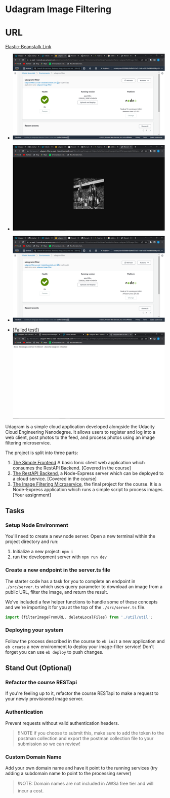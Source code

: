 # Udagram Image Filtering 

# URL
[Elastic-Beanstalk Link](http://udagram-filter.us-east-1.elasticbeanstalk.com/)

- ![Image filtered Successfully](https://github.com/Bernado6/udacity-udagram-image-filter/blob/dev/deployment_screenshots/ElasticBeanstalk%20Screenshot.png?raw=true)

- ![deployment screenshot](https://github.com/Bernado6/udacity-udagram-image-filter/blob/dev/deployment_screenshots/filtered%20image.png?raw=true)

- ![ElasticBeanstalk screenshot](https://github.com/Bernado6/udacity-udagram-image-filter/blob/dev/deployment_screenshots/ElasticBeanstalk%20Screenshot.png?raw=true)


- [Failed test])
![failed deployment screenshot](https://github.com/Bernado6/udacity-udagram-image-filter/blob/dev/deployment_screenshots/Failed%20request.png?raw=true)



Udagram is a simple cloud application developed alongside the Udacity Cloud Engineering Nanodegree. It allows users to register and log into a web client, post photos to the feed, and process photos using an image filtering microservice.

The project is split into three parts:
1. [The Simple Frontend](https://github.com/udacity/cloud-developer/tree/master/course-02/exercises/udacity-c2-frontend)
A basic Ionic client web application which consumes the RestAPI Backend. [Covered in the course]
2. [The RestAPI Backend](https://github.com/udacity/cloud-developer/tree/master/course-02/exercises/udacity-c2-restapi), a Node-Express server which can be deployed to a cloud service. [Covered in the course]
3. [The Image Filtering Microservice](https://github.com/udacity/cloud-developer/tree/master/course-02/project/image-filter-starter-code), the final project for the course. It is a Node-Express application which runs a simple script to process images. [Your assignment]

## Tasks

### Setup Node Environment

You'll need to create a new node server. Open a new terminal within the project directory and run:

1. Initialize a new project: `npm i`
2. run the development server with `npm run dev`

### Create a new endpoint in the server.ts file

The starter code has a task for you to complete an endpoint in `./src/server.ts` which uses query parameter to download an image from a public URL, filter the image, and return the result.

We've included a few helper functions to handle some of these concepts and we're importing it for you at the top of the `./src/server.ts`  file.

```typescript
import {filterImageFromURL, deleteLocalFiles} from './util/util';
```

### Deploying your system

Follow the process described in the course to `eb init` a new application and `eb create` a new environment to deploy your image-filter service! Don't forget you can use `eb deploy` to push changes.

## Stand Out (Optional)

### Refactor the course RESTapi

If you're feeling up to it, refactor the course RESTapi to make a request to your newly provisioned image server.

### Authentication

Prevent requests without valid authentication headers.
> !!NOTE if you choose to submit this, make sure to add the token to the postman collection and export the postman collection file to your submission so we can review!

### Custom Domain Name

Add your own domain name and have it point to the running services (try adding a subdomain name to point to the processing server)
> !NOTE: Domain names are not included in AWSâ free tier and will incur a cost.
